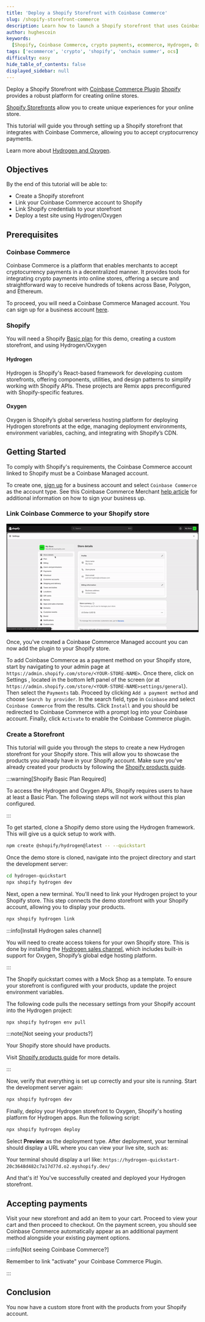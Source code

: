 ```yaml
---
title: 'Deploy a Shopify Storefront with Coinbase Commerce'
slug: /shopify-storefront-commerce
description: Learn how to launch a Shopify storefront that uses Coinbase Commerce as a crypto payment gateway.
author: hughescoin
keywords:
  [Shopify, Coinbase Commerce, crypto payments, ecommerce, Hydrogen, Oxygen, USDC, ocs, onchain]
tags: ['ecommerce', 'crypto', 'shopify', 'onchain summer', ocs]
difficulty: easy
hide_table_of_contents: false
displayed_sidebar: null
---
```


Deploy a Shopify Storefront with [Coinbase Commerce Plugin](https://docs.cdp.coinbase.com/commerce-onchain/docs/integrate-shopify/)
[Shopify](https://www.shopify.com/) provides a robust platform for creating online stores.

[Shopify Storefronts](https://www.shopify.com/custom-storefront-tools) allow you to create unique experiences for your online store.

This tutorial will guide you through setting up a Shopify storefront that integrates with Coinbase Commerce, allowing you to accept cryptocurrency payments.

Learn more about [Hydrogen and Oxygen](https://shopify.dev/docs/storefronts/headless/hydrogen/fundamentals).

## Objectives

By the end of this tutorial will be able to:

- Create a Shopify storefront
- Link your Coinbase Commerce account to Shopify
- Link Shopify credentials to your storefront
- Deploy a test site using Hydrogen/Oxygen

## Prerequisites

### Coinbase Commerce

Coinbase Commerce is a platform that enables merchants to accept cryptocurrency payments in a decentralized manner. It provides tools for integrating crypto payments into online stores, offering a secure and straightforward way to receive hundreds of tokens across Base, Polygon, and Ethereum.

To proceed, you will need a Coinbase Commerce Managed account. You can sign up for a business account [here](https://beta.commerce.coinbase.com/sign-up).

### Shopify

You will need a Shopify [Basic plan](https://www.shopify.com/pricing) for this demo, creating a custom storefront, and using Hydrogen/Oxygen

#### Hydrogen

Hydrogen is Shopify's React-based framework for developing custom storefronts, offering components, utilities, and design patterns to simplify working with Shopify APIs. These projects are Remix apps preconfigured with Shopify-specific features.

#### Oxygen

Oxygen is Shopify’s global serverless hosting platform for deploying Hydrogen storefronts at the edge, managing deployment environments, environment variables, caching, and integrating with Shopify’s CDN.

## Getting Started

To comply with Shopify's requirements, the Coinbase Commerce account linked to Shopify must be a Coinbase Managed account.

To create one, [sign up](https://beta.commerce.coinbase.com/sign_up) for a business account and select `Coinbase Commerce` as the account type. See this Coinbase Commerce Merchant [help article](https://help.coinbase.com/en/commerce/getting-started/merchant-guidelines-commerce-application) for additional information on how to sign your business up.

### Link Coinbase Commerce to your Shopify store

![shopify-install-commerce.gif](../../assets/images/shopify-storefront-commerce/shopify-install-commerce.gif)

Once, you've created a Coinbase Commerce Managed account you can now add the plugin to your Shopify store.

To add Coinbase Commerce as a payment method on your Shopify store, start by navigating to your admin page at `https://admin.shopify.com/store/<YOUR-STORE-NAME>`.
Once there, click on Settings , located in the bottom left panel of the screen (or at `https://admin.shopify.com/store/<YOUR-STORE-NAME>settings/general`). Then select the `Payments` tab.
Proceed by clicking `Add a payment method` and choose `Search by provider`. In the search field, type in `Coinbase` and select `Coinbase Commerce` from the results.
Click `Install` and you should be redirected to Coinbase Commerce with a prompt log into your Coinbase account. Finally, click `Activate` to enable the Coinbase Commerce plugin.

### Create a Storefront

This tutorial will guide you through the steps to create a new Hydrogen storefront for your Shopify store. This will allow you to showcase the products you already have in your Shopify account. Make sure you've already created your products by following the [Shopify products guide](https://help.shopify.com/en/manual/online-sales-channels/shop/products-and-collections).

:::warning[Shopify Basic Plan Required]

To access the Hydrogen and Oxygen APIs, Shopify requires users to have at least a Basic Plan. The following steps will not work without this plan configured.

:::

To get started, clone a Shopify demo store using the Hydrogen framework. This will give us a quick setup to work with.

```bash
npm create @shopify/hydrogen@latest -- --quickstart
```

Once the demo store is cloned, navigate into the project directory and start the development server:

```bash
cd hydrogen-quickstart
npx shopify hydrogen dev
```

Next, open a new terminal. You'll need to link your Hydrogen project to your Shopify store. This step connects the demo storefront with your Shopify account, allowing you to display your products.

```bash
npx shopify hydrogen link
```

:::info[Install Hydrogen sales channel]

You will need to create access tokens for your own Shopify store. This is done by installing the [Hydrogen sales channel](https://apps.shopify.com/hydrogen?shpxid=4c8ddf03-1A48-4F61-D565-FB8DC4E5A4A0), which includes built-in support for Oxygen, Shopify’s global edge hosting platform.

:::

The Shopify quickstart comes with a Mock Shop as a template. To ensure your storefront is configured with your products, update the project environment variables.

The following code pulls the necessary settings from your Shopify account into the Hydrogen project:

```bash
npx shopify hydrogen env pull
```

:::note[Not seeing your products?]

Your Shopify store should have products.

Visit [Shopify products guide](https://help.shopify.com/en/manual/online-sales-channels/shop/products-and-collections) for more details.

:::

Now, verify that everything is set up correctly and your site is running. Start the development server again:

```bash
npx shopify hydrogen dev
```

Finally, deploy your Hydrogen storefront to Oxygen, Shopify's hosting platform for Hydrogen apps. Run the following script:

```bash
npx shopify hydrogen deploy
```

Select **Preview** as the deployment type. After deployment, your terminal should display a URL where you can view your live site, such as:

Your terminal should display a url like:
`https://hydrogen-quickstart-20c3648d482c7a17d77d.o2.myshopify.dev/`

And that's it! You've successfully created and deployed your Hydrogen storefront.

## Accepting payments

Visit your new storefront and add an item to your cart. Proceed to view your cart and then proceed to checkout. On the payment screen, you should see Coinbase Commerce automatically appear as an additional payment method alongside your existing payment options.

:::info[Not seeing Coinbase Commerce?]

Remember to link "activate" your Coinbase Commerce Plugin.

:::

## Conclusion

You now have a custom store front with the products from your Shopify account.

